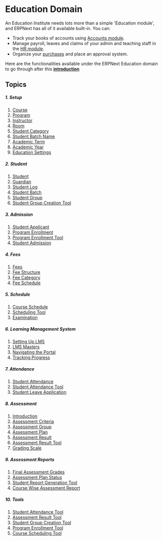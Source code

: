 <!-- add-breadcrumbs -->
# Education Domain

An Education Institute needs lots more than a simple 'Education module', and ERPNext has all of it available built-in. You can:

- Track your books of accounts using [Accounts module](/docs/user/manual/en/accounts).
- Manage payroll, leaves and claims of your admin and teaching staff in the [HR module](/docs/user/manual/en/human-resources).
- Organize your [purchases](/docs/user/manual/en/buying) and place an approval system.

Here are the functionalities available under the ERPNext Education domain to go through after this **[introduction](/docs/user/manual/en/education/introduction)**

## Topics
##### 1. Setup
1. [Course](/docs/user/manual/en/education/course)
1. [Program](/docs/user/manual/en/education/program)
1. [Instructor](/docs/user/manual/en/education/instructor)
1. [Room](/docs/user/manual/en/education/room)
1. [Student Category](/docs/user/manual/en/education/student-category)
1. [Student Batch Name](/docs/user/manual/en/education/student-batch-name)
1. [Academic Term](/docs/user/manual/en/education/academic-term)
1. [Academic Year](/docs/user/manual/en/education/academic-year)
1. [Education Settings](/docs/user/manual/en/education/education-settings)

##### 2. Student
1. [Student](/docs/user/manual/en/education/student)
1. [Guardian](/docs/user/manual/en/education/guardian)
1. [Student Log](/docs/user/manual/en/education/student-log)
1. [Student Batch](/docs/user/manual/en/education/student-batch)
1. [Student Group](/docs/user/manual/en/education/student-group)
1. [Student Group Creation Tool](/docs/user/manual/en/education/student-group-creation-tool)

##### 3. Admission
1. [Student Applicant](/docs/user/manual/en/education/student-applicant)
1. [Program Enrollment](/docs/user/manual/en/education/program-enrollment)
1. [Program Enrollment Tool](/docs/user/manual/en/education/program-enrollment-tool)
1. [Student Admission](/docs/user/manual/en/education/student_admission)

##### 4. Fees
1. [Fees](/docs/user/manual/en/education/fees)
1. [Fee Structure](/docs/user/manual/en/education/fee-structure)
1. [Fee Category](/docs/user/manual/en/education/fee-category)
1. [Fee Schedule](/docs/user/manual/en/education/fee-schedule)

##### 5. Schedule
1. [Course Schedule](/docs/user/manual/en/education/course-schedule)
1. [Scheduling Tool](/docs/user/manual/en/education/scheduling-tool)
1. [Examination](/docs/user/manual/en/education/examination)

##### 6. Learning Management System
1. [Setting Up LMS](/docs/user/manual/en/education/setting-up-lms)
1. [LMS Masters](/docs/user/manual/en/education/lms-masters)
1. [Navigating the Portal](/docs/user/manual/en/education/navigating-the-portal)
1. [Tracking Progress](/docs/user/manual/en/education/tracking-progress)

##### 7. Attendance
1. [Student Attendance](/docs/user/manual/en/education/student-attendance)
1. [Student Attendance Tool](/docs/user/manual/en/education/student-attendance-tool)
1. [Student Leave Application](/docs/user/manual/en/education/student-leave-application)

##### 8. Assessment
1. [Introduction](/docs/user/manual/en/education/assessment-introduction)
1. [Assessment Criteria](/docs/user/manual/en/education/assessment_criteria)
1. [Assessment Group](/docs/user/manual/en/education/assessment_group)
1. [Assessment Plan](/docs/user/manual/en/education/assessment_plan)
1. [Assessment Result](/docs/user/manual/en/education/assessment_result)
1. [Assessment Result Tool](/docs/user/manual/en/education/assessment_result_tool)
1. [Grading Scale](/docs/user/manual/en/education/grading_scale)

##### 9. Assessment Reports
1. [Final Assessment Grades](/docs/user/manual/en/education/final-assessment-grades)
1. [Assessment Plan Status](/docs/user/manual/en/education/assessment-plan-status)
1. [Student Report Generation Tool](/docs/user/manual/en/education/student-report-generation-tool)
1. [Course Wise Assessment Report](/docs/user/manual/en/education/course-wise-assessment-report)

##### 10. Tools
1. [Student Attendance Tool](/docs/user/manual/en/education/student-attendance-tool)
1. [Assessment Result Tool](/docs/user/manual/en/education/assessment-result-tool)
1. [Student Group Creation Tool](/docs/user/manual/en/education/student-group-creation-tool)
1. [Program Enrollment Tool](/docs/user/manual/en/education/program-enrollment-tool)
1. [Course Scheduling Tool](/docs/user/manual/en/education/course-scheduling-tool)